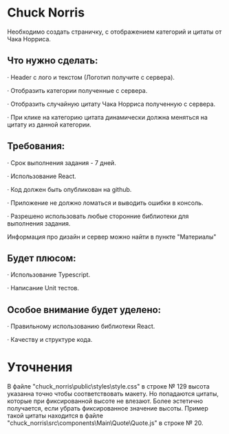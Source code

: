 # Chuck Norris

Необходимо создать страничку, с отображением категорий и цитаты от Чака Норриса.

## Что нужно сделать:

· Header с лого и текстом (Логотип получите с сервера).

· Отобразить категории полученные с сервера.

· Отобразить случайную цитату Чака Норриса полученную с сервера.

· При клике на категорию цитата динамически должна меняться на цитату из данной категории.

## Требования:

· Срок выполнения задания - 7 дней.

· Использование React.

· Код должен быть опубликован на github.

· Приложение не должно ломаться и выводить ошибки в консоль.

· Разрешено использовать любые сторонние библиотеки для выполнения задания.

Информация про дизайн и сервер можно найти в пункте "Материалы"

## Будет плюсом:

· Использование Typescript.

· Написание Unit тестов.

## Особое внимание будет уделено:

· Правильному использованию библиотеки React.

· Качеству и структуре кода.

# Уточнения

В файле "chuck_norris\public\styles\style.css" в строке № 129 высота указанна точно чтобы соответствовать макету. Но попадаются цитаты, которые при фиксированной высоте не влезают. Более эстетично получается, если убрать фиксированное значение высоты.
Пример такой цитаты находится в файле "chuck_norris\src\components\Main\Quote\Quote.js" в строке № 20.